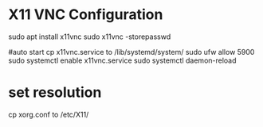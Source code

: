 # X11 VNC Configuration
  sudo apt install x11vnc
  sudo x11vnc -storepasswd

#auto start
  cp x11vnc.service to /lib/systemd/system/
  sudo ufw allow 5900
  sudo systemctl enable x11vnc.service
  sudo systemctl daemon-reload

# set resolution
  cp xorg.conf to /etc/X11/
